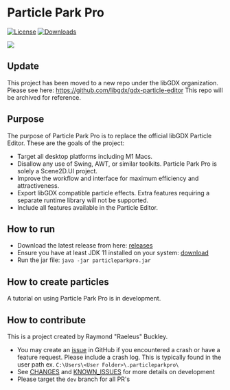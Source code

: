 # Particle Park Pro
[![License](https://img.shields.io/github/license/raeleus/Particle-Park-Pro)](https://github.com/raeleus/Particle-Park-Pro/blob/master/LICENSE)
[![Downloads](https://img.shields.io/github/v/release/raeleus/Particle-Park-Pro
)](https://github.com/raeleus/Particle-Park-Pro/releases)

[<img src="https://github.com/raeleus/Particle-Park-Pro/assets/12948924/dc7ad3c9-69fd-4099-bfb0-89cd5878b8ab">](https://github.com/raeleus/Particle-Park-Pro/releases)

## Update

This project has been moved to a new repo under the libGDX organization. Please see here: https://github.com/libgdx/gdx-particle-editor
This repo will be archived for reference.

## Purpose

The purpose of Particle Park Pro is to replace the official libGDX Particle Editor. These are the goals of the project:

* Target all desktop platforms including M1 Macs.
* Disallow any use of Swing, AWT, or similar toolkits. Particle Park Pro is solely a Scene2D.UI project.
* Improve the workflow and interface for maximum efficiency and attractiveness.
* Export libGDX compatible particle effects. Extra features requiring a separate runtime library will not be supported.
* Include all features available in the Particle Editor.

## How to run

* Download the latest release from here: [releases](https://github.com/raeleus/Particle-Park-Pro/releases)
* Ensure you have at least JDK 11 installed on your system: [download](https://bell-sw.com/pages/downloads/)
* Run the jar file: `java -jar particleparkpro.jar`

## How to create particles

A tutorial on using Particle Park Pro is in development.

## How to contribute

This is a project created by Raymond "Raeleus" Buckley.
* You may create an [issue](https://github.com/raeleus/Particle-Park-Pro/issues) in GitHub if you encountered a crash or have a feature request. Please include a crash log. This is typically found in the user path ex. `C:\Users\<User Folder>\.particleparkpro\`
* See [CHANGES](https://github.com/raeleus/Particle-Park-Pro/blob/master/CHANGES.md) and [KNOWN_ISSUES](https://github.com/raeleus/Particle-Park-Pro/blob/master/KNOWN_ISSUES.md) for more details on development
* Please target the `dev` branch for all PR's

